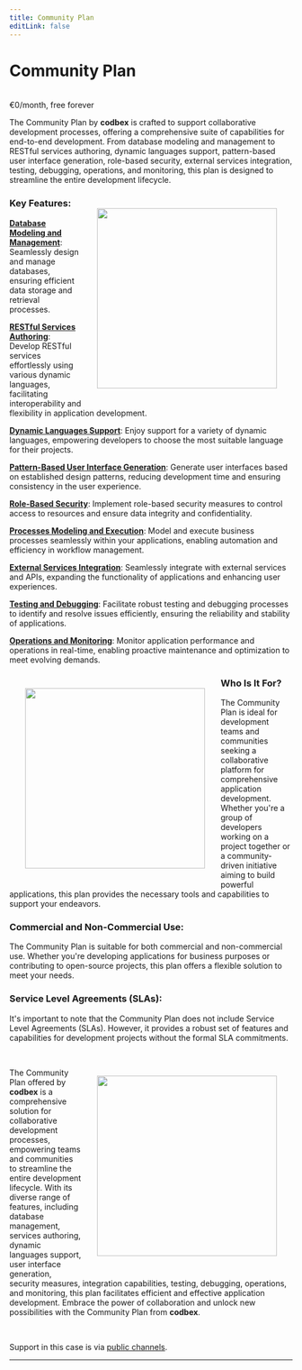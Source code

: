 ```yaml
---
title: Community Plan
editLink: false
---
```


# Community Plan
<br/>

<div class="price-tag">€0/month, free forever</div>

The Community Plan by <b>codbex</b> is crafted to support collaborative development processes, offering a comprehensive suite of capabilities for end-to-end development. From database modeling and management to RESTful services authoring, dynamic languages support, pattern-based user interface generation, role-based security, external services integration, testing, debugging, operations, and monitoring, this plan is designed to streamline the entire development lifecycle.

<div style="text-align: center;">
   <img src="/images/styled/god-with-stick.svg" style="height: 20rem; !important; float: right !important; padding: 2em"/>
</div>

### Key Features:

**[Database Modeling and Management](/documentation/tooling/databases/)**: Seamlessly design and manage databases, ensuring efficient data storage and retrieval processes.

**[RESTful Services Authoring](/documentation/platform/sdk/)**: Develop RESTful services effortlessly using various dynamic languages, facilitating interoperability and flexibility in application development.

**[Dynamic Languages Support](/documentation/platform/engines/)**: Enjoy support for a variety of dynamic languages, empowering developers to choose the most suitable language for their projects.

**[Pattern-Based User Interface Generation](/documentation/tooling/modeling/)**: Generate user interfaces based on established design patterns, reducing development time and ensuring consistency in the user experience.

**[Role-Based Security](/documentation/platform/engines/security)**: Implement role-based security measures to control access to resources and ensure data integrity and confidentiality.

**[Processes Modeling and Execution](/documentation/tooling/processes/)**: Model and execute business processes seamlessly within your applications, enabling automation and efficiency in workflow management.

**[External Services Integration](/documentation/tooling/integrations/)**: Seamlessly integrate with external services and APIs, expanding the functionality of applications and enhancing user experiences.

**[Testing and Debugging](/documentation/tooling/debugger/)**: Facilitate robust testing and debugging processes to identify and resolve issues efficiently, ensuring the reliability and stability of applications.

**[Operations and Monitoring](/documentation/tooling/operations/)**: Monitor application performance and operations in real-time, enabling proactive maintenance and optimization to meet evolving demands.

<div style="text-align: center;">
   <img src="/images/styled/people-at-shop.svg" style="height: 20rem; !important; float: left !important; padding: 2em"/>
</div>

### Who Is It For?

The Community Plan is ideal for development teams and communities seeking a collaborative platform for comprehensive application development. Whether you're a group of developers working on a project together or a community-driven initiative aiming to build powerful applications, this plan provides the necessary tools and capabilities to support your endeavors.

### Commercial and Non-Commercial Use:

The Community Plan is suitable for both commercial and non-commercial use. Whether you're developing applications for business purposes or contributing to open-source projects, this plan offers a flexible solution to meet your needs.

### Service Level Agreements (SLAs):

It's important to note that the Community Plan does not include Service Level Agreements (SLAs). However, it provides a robust set of features and capabilities for development projects without the formal SLA commitments.

<br>

<div style="text-align: center;">
   <img src="/images/styled/goddess-with-bricks.svg" style="height: 20rem; !important; float: right !important; padding: 2em"/>
</div>

The Community Plan offered by <b>codbex</b> is a comprehensive solution for collaborative development processes, empowering teams and communities to streamline the entire development lifecycle. With its diverse range of features, including database management, services authoring, dynamic languages support, user interface generation, security measures, integration capabilities, testing, debugging, operations, and monitoring, this plan facilitates efficient and effective application development. Embrace the power of collaboration and unlock new possibilities with the Community Plan from <b>codbex</b>.

<br>

Support in this case is via <a href="https://github.com/codbex/codbex-support/issues">public channels</a>.

<hr>
